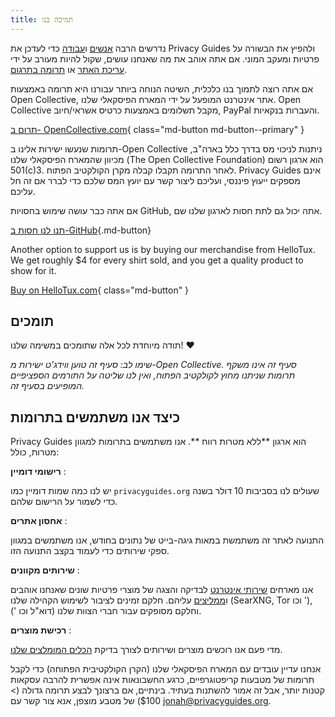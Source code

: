 ```yaml
---
title: תמיכה בנו
---
```


<!-- markdownlint-disable MD036 -->
נדרשים הרבה [אנשים](https://github.com/privacyguides/privacyguides.org/graphs/contributors) ו[עבודה](https://github.com/privacyguides/privacyguides.org/pulse/monthly) כדי לעדכן את Privacy Guides ולהפיץ את הבשורה על פרטיות ומעקב המוני. אם אתה אוהב את מה שאנחנו עושים, שקול להיות מעורב על ידי [עריכת האתר](https://github.com/privacyguides/privacyguides.org) או [תרומה בתרגום](https://crowdin.com/project/privacyguides).

אם אתה רוצה לתמוך בנו כלכלית, השיטה הנוחה ביותר עבורנו היא תרומה באמצעות Open Collective, אתר אינטרנט המופעל על ידי המארח הפיסקאלי שלנו. Open Collective מקבל תשלומים באמצעות כרטיס אשראי/חיוב, PayPal והעברות בנקאיות.

[תרום ב- OpenCollective.com](https://opencollective.com/privacyguides/donate){ class="md-button md-button--primary" }

תרומות שנעשו ישירות אלינו ב-Open Collective ניתנות לניכוי מס בדרך כלל בארה"ב, מכיוון שהמארח הפיסקאלי שלנו (The Open Collective Foundation) הוא ארגון רשום 501(c)3. לאחר התרומה תקבלו קבלה מקרן הקולקטיב הפתוח. Privacy Guides אינם מספקים ייעוץ פיננסי, ועליכם ליצור קשר עם יועץ המס שלכם כדי לברר אם זה חל עליכם.

אם אתה כבר עושה שימוש בחסויות GitHub, אתה יכול גם לתת חסות לארגון שלנו שם.

[תנו לנו חסות ב-GitHub](https://github.com/sponsors/privacyguides ""){.md-button}

Another option to support us is by buying our merchandise from HelloTux. We get roughly $4 for every shirt sold, and you get a quality product to show for it.

[Buy on HelloTux.com](https://hellotux.com/privacyguides){ class="md-button" }

## תומכים

תודה מיוחדת לכל אלה שתומכים במשימה שלנו! :heart:

*שימו לב: סעיף זה טוען ווידג'ט ישירות מ-Open Collective. סעיף זה אינו משקף תרומות שניתנו מחוץ לקולקטיב הפתוח, ואין לנו שליטה על התורמים הספציפיים המופיעים בסעיף זה.*

<script src="https://opencollective.com/privacyguides/banner.js"></script>

## כיצד אנו משתמשים בתרומות

Privacy Guides הוא ארגון **ללא מטרות רווח **. אנו משתמשים בתרומות למגוון מטרות, כולל:

**רישומי דומיין**
:

יש לנו כמה שמות דומיין כמו `privacyguides.org` שעולים לנו בסביבות 10 דולר בשנה כדי לשמור על הרישום שלהם.

**אחסון אתרים**
:

התנועה לאתר זה משתמשת במאות גיגה-בייט של נתונים בחודש, אנו משתמשים במגוון ספקי שירותים כדי לעמוד בקצב התנועה הזו.

**שירותים מקוונים**
:

אנו מארחים [שירותי אינטרנט](https://privacyguides.net) לבדיקה והצגה של מוצרי פרטיות שונים שאנחנו אוהבים ו[ממליצים](../tools.md) עליהם. חלקם זמינים לציבור לשימוש הקהילה שלנו (SearXNG, Tor וכו '), וחלקם מסופקים עבור חברי הצוות שלנו (דוא"ל וכו ').

**רכישת מוצרים**
:

מדי פעם אנו רוכשים מוצרים ושירותים לצורך בדיקת [הכלים המומלצים שלנו](../tools.md).

אנחנו עדיין עובדים עם המארח הפיסקאלי שלנו (הקרן הקולקטיבית הפתוחה) כדי לקבל תרומות של מטבעות קריפטוגרפיים, כרגע החשבונאות אינה אפשרית להרבה עסקאות קטנות יותר, אבל זה אמור להשתנות בעתיד. בינתיים, אם ברצונך לבצע תרומה גדולה (> $100) של מטבע מוצפן, אנא צור קשר עם [jonah@privacyguides.org](mailto:jonah@privacyguides.org).
